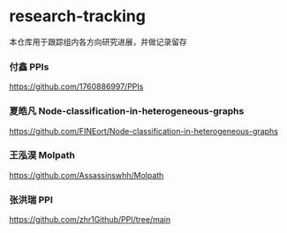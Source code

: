 # research-tracking
本仓库用于跟踪组内各方向研究进展，并做记录留存

### 付鑫 PPIs
https://github.com/1760886997/PPIs
### 夏皓凡 Node-classification-in-heterogeneous-graphs
https://github.com/FINEort/Node-classification-in-heterogeneous-graphs
### 王泓淏 Molpath
https://github.com/Assassinswhh/Molpath
### 张洪瑞 PPI
https://github.com/zhr1Github/PPI/tree/main
